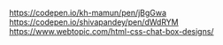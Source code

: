 https://codepen.io/kh-mamun/pen/jBgGwa
https://codepen.io/shivapandey/pen/dWdRYM
https://www.webtopic.com/html-css-chat-box-designs/
